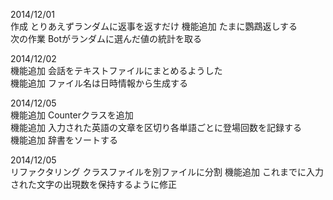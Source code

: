 2014/12/01  
作成 とりあえずランダムに返事を返すだけ
機能追加 たまに鸚鵡返しする  
次の作業 Botがランダムに選んだ値の統計を取る  

2014/12/02  
機能追加 会話をテキストファイルにまとめるようした  
機能追加 ファイル名は日時情報から生成する

2014/12/05  
機能追加 Counterクラスを追加  
機能追加 入力された英語の文章を区切り各単語ごとに登場回数を記録する  
機能追加 辞書をソートする

2014/12/05  
リファクタリング クラスファイルを別ファイルに分割
機能追加 これまでに入力された文字の出現数を保持するように修正
